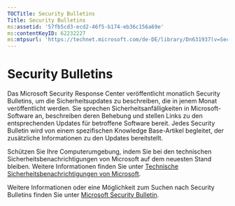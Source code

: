 ```yaml
---
TOCTitle: Security Bulletins
Title: Security Bulletins
ms:assetid: '57fb5cd3-ecd2-46f5-b174-eb36c156a69e'
ms:contentKeyID: 62232227
ms:mtpsurl: 'https://technet.microsoft.com/de-DE/library/Dn631937(v=Security.10)'
---
```


Security Bulletins
==================

Das Microsoft Security Response Center veröffentlicht monatlich Security Bulletins, um die Sicherheitsupdates zu beschreiben, die in jenem Monat veröffentlicht werden. Sie sprechen Sicherheitsanfälligkeiten in Microsoft-Software an, beschreiben deren Behebung und stellen Links zu den entsprechenden Updates für betroffene Software bereit. Jedes Security Bulletin wird von einem spezifischen Knowledge Base-Artikel begleitet, der zusätzliche Informationen zu den Updates bereitstellt.

Schützen Sie Ihre Computerumgebung, indem Sie bei den technischen Sicherheitsbenachrichtigungen von Microsoft auf dem neuesten Stand bleiben. Weitere Informationen finden Sie unter [Technische Sicherheitsbenachrichtigungen von Microsoft](https://technet.microsoft.com/en-us/security/dd252948).

Weitere Informationen oder eine Möglichkeit zum Suchen nach Security Bulletins finden Sie unter [Microsoft Security Bulletin](https://technet.microsoft.com/security/bulletin/).

